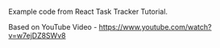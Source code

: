 Example code from React Task Tracker Tutorial.

Based on YouTube Video - https://www.youtube.com/watch?v=w7ejDZ8SWv8
